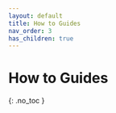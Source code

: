 ```yaml
---
layout: default
title: How to Guides
nav_order: 3
has_children: true
---
```


# How to Guides

{: .no_toc }
